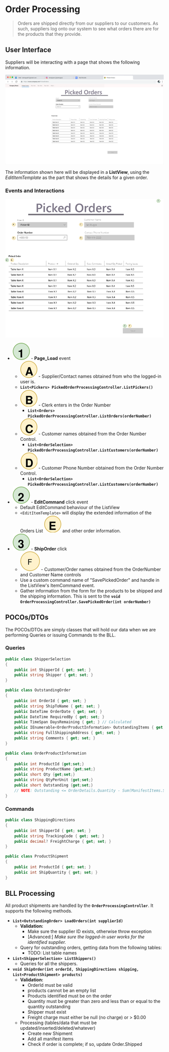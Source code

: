 # Order Processing

> Orders are shipped directly from our suppliers to our customers. As such, suppliers log onto our system to see what orders there are for the products that they provide.

## User Interface

Suppliers will be interacting with a page that shows the following information.

![Mockup](./OLTP-Planning-Exercise.png)

The information shown here will be displayed in a **ListView**, using the *EditItemTemplate* as the part that shows the details for a given order.

### Events and Interactions

![Mockups with Labels](./Legend.png)

- ![](1.svg) - **Page_Load** event
  - ![](A.svg) - Supplier/Contact names obtained from who the logged-in user is.
  - **`List<Pickers> PickedOrderProcessingController.ListPickers()`**
  - ![](B.svg) - Clerk enters in the Order Number
    - **`List<Orders> PickedOrderProcessingController.ListOrders(orderNumber)`**
  - ![](C.svg) - Customer names obtained from the Order Number Control.
    - **`List<OrderSelection> PickedOrderProcessingController.ListCustomers(orderNumber)`**
  - ![](D.svg) - Customer Phone Number obtained from the Order Number Control.
    - **`List<OrderSelection> PickedOrderProcessingController.ListCustomers(orderNumber)`**
- ![](2.svg) - **EditCommand** click event
  - Default EditCommand behaviour of the ListView
  - `<EditItemTemplate>` will display the extended information of the Orders List ![](E.svg) and other order information.
- ![](3.svg) - **ShipOrder** click 
    - ![](F.svg) - Customer/Order names obtained from the  OrderNumber and Customer Name controls
  - Use a custom command name of "SavePickedOrder" and handle in the ListView's ItemCommand event.
  - Gather information from the form for the products to be shipped and the shipping information. This is sent to the **`void OrderProcessingController.SavePickedOrder(int orderNumber)`**

## POCOs/DTOs

The POCOs/DTOs are simply classes that will hold our data when we are performing Queries or issuing Commands to the BLL.

### Queries

```csharp
public class ShipperSelection
{
    public int ShipperId { get; set; }
    public string Shipper { get; set; }
}
```

```csharp
public class OutstandingOrder
{
    public int OrderId { get; set; }
    public string ShipToName { get; set; }
    public DateTime OrderDate { get; set; }
    public DateTime RequiredBy { get; set; }
    public TimeSpan DaysRemaining { get; } // Calculated
    public IEnumerable<OrderProductInformation> OutstandingItems { get; set; }
    public string FullShippingAddress { get; set; }
    public string Comments { get; set; }
}
```

```csharp
public class OrderProductInformation
{
    public int ProductId {get;set;}
    public string ProductName {get;set;}
    public short Qty {get;set;}
    public string QtyPerUnit {get;set;}
    public short Outstanding {get;set;}
    // NOTE: Outstanding <= OrderDetails.Quantity - Sum(ManifestItems.ShipQuantity) for that product/order
}
```

### Commands

```csharp
public class ShippingDirections
{
    public int ShipperId { get; set; }
    public string TrackingCode { get; set; }
    public decimal? FreightCharge { get; set; }
}
```

```csharp
public class ProductShipment
{
    public int ProductId { get; set; }
    public int ShipQuantity { get; set; }
}
```

## BLL Processing

All product shipments are handled by the **`OrderProcessingController`**. It supports the following methods.

- **`List<OutstandingOrder> LoadOrders(int supplierId)`**
  - **Validation:**
    - Make sure the supplier ID exists, otherwise throw exception
    - [Advanced:] *Make sure the logged-in user works for the identified supplier.*
  - Query for outstanding orders, getting data from the following tables:
    - TODO: List table names
- **`List<ShipperSelection> ListShippers()`**
  - Queries for all the shippers.
- **`void ShipOrder(int orderId, ShippingDirections shipping, List<ProductShipment> products)`**
  - **Validation:**
    - OrderId must be valid
    - products cannot be an empty list
    - Products identified must be on the order
    - Quantity must be greater than zero and less than or equal to the quantity outstanding
    - Shipper must exist
    - Freight charge must either be null (no charge) or > $0.00
  - Processing (tables/data that must be updated/inserted/deleted/whatever)
    - Create new Shipment
    - Add all manifest items
    - Check if order is complete; if so, update Order.Shipped